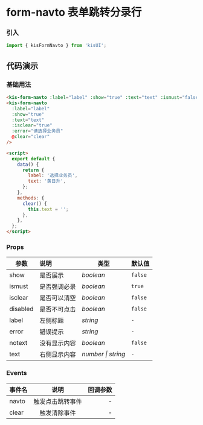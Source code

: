 # form-navto 表单跳转分录行

### 引入

```js
import { kisFormNavto } from 'kisUI';
```

## 代码演示

### 基础用法

```html
<kis-form-navto :label="label" :show="true" :text="text" :ismust="false" />
<kis-form-navto
  :label="label"
  :show="true"
  :text="text"
  :isclear="true"
  :error="请选择业务员"
  @clear="clear"
/>

<script>
  export default {
    data() {
      return {
        label: '选择业务员',
        text: '黄日升',
      };
    },
    methods: {
      clear() {
        this.text = '';
      },
    },
  };
</script>
```

### Props

| 参数     | 说明         | 类型               | 默认值  |
| -------- | :----------- | ------------------ | ------- |
| show     | 是否展示     | _boolean_          | `false` |
| ismust   | 是否强调必录 | _boolean_          | `true`  |
| isclear  | 是否可以清空 | _boolean_          | `false` |
| disabled | 是否不可点击 | _boolean_          | `false` |
| label    | 左侧标题     | _string_           | `-`     |
| error    | 错误提示     | _string_           | `-`     |
| notext   | 没有显示内容 | _boolean_          | `false` |
| text     | 右侧显示内容 | _number \| string_ | `-`     |

### Events

| 事件名 |       说明       | 回调参数 |
| ------ | :--------------: | -------: |
| navto  | 触发点击跳转事件 |        - |
| clear  |   触发清除事件   |        - |
